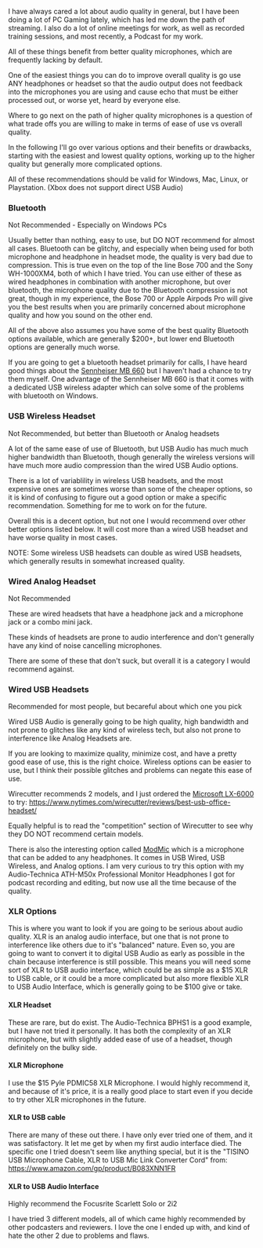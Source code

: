 
I have always cared a lot about audio quality in general, but I have been doing a lot of PC Gaming lately, which has led me down the path of streaming. I also do a lot of online meetings for work, as well as recorded training sessions, and most recently, a Podcast for my work.

All of these things benefit from better quality microphones, which are frequently lacking by default.

One of the easiest things you can do to improve overall quality is go use ANY headphones or headset so that the audio output does not feedback into the microphones you are using and cause echo that must be either processed out, or worse yet, heard by everyone else.

Where to go next on the path of higher quality microphones is a question of what trade offs you are willing to make in terms of ease of use vs overall quality.

In the following I'll go over various options and their benefits or drawbacks, starting with the easiest and lowest quality options, working up to the higher quality but generally more complicated options.

All of these recommendations should be valid for Windows, Mac, Linux, or Playstation. (Xbox does not support direct USB Audio)


### Bluetooth

Not Recommended - Especially on Windows PCs

Usually better than nothing, easy to use, but DO NOT recommend for almost all cases. Bluetooth can be glitchy, and especially when being used for both microphone and headphone in headset mode, the quality is very bad due to compression. This is true even on the top of the line Bose 700 and the Sony WH-1000XM4, both of which I have tried. You can use either of these as wired headphones in combination with another microphone, but over bluetooth, the microphone quality due to the Bluetooth compression is not great, though in my experience, the Bose 700 or Apple Airpods Pro will give you the best results when you are primarily concerned about microphone quality and how you sound on the other end.

All of the above also assumes you have some of the best quality Bluetooth options available, which are generally $200+, but lower end Bluetooth options are generally much worse.

If you are going to get a bluetooth headset primarily for calls, I have heard good things about the [Sennheiser MB 660](https://www.amazon.com/Sennheiser-MB-660-MS-507093/dp/B01MG5DSPS) but I haven't had a chance to try them myself. One advantage of the Sennheiser MB 660 is that it comes with a dedicated USB wireless adapter which can solve some of the problems with bluetooth on Windows.


### USB Wireless Headset

Not Recommended, but better than Bluetooth or Analog headsets

A lot of the same ease of use of Bluetooth, but USB Audio has much much higher bandwidth than Bluetooth, though generally the wireless versions will have much more audio compression than the wired USB Audio options.

There is a lot of variablility in wireless USB headsets, and the most expensive ones are sometimes worse than some of the cheaper options, so it is kind of confusing to figure out a good option or make a specific recommendation. Something for me to work on for the future.

Overall this is a decent option, but not one I would recommend over other better options listed below. It will cost more than a wired USB headset and have worse quality in most cases.

NOTE: Some wireless USB headsets can double as wired USB headsets, which generally results in somewhat increased quality.


### Wired Analog Headset

Not Recommended

These are wired headsets that have a headphone jack and a microphone jack or a combo mini jack.

These kinds of headsets are prone to audio interference and don't generally have any kind of noise cancelling microphones.

There are some of these that don't suck, but overall it is a category I would recommend against.


### Wired USB Headsets

Recommended for most people, but becareful about which one you pick

Wired USB Audio is generally going to be high quality, high bandwidth and not prone to glitches like any kind of wireless tech, but also not prone to interference like Analog Headsets are.

If you are looking to maximize quality, minimize cost, and have a pretty good ease of use, this is the right choice. Wireless options can be easier to use, but I think their possible glitches and problems can negate this ease of use.

Wirecutter recommends 2 models, and I just ordered the [Microsoft LX-6000](https://www.amazon.com/Microsoft-LifeChat-LX-6000-for-Business/dp/B00465UNYI) to try: https://www.nytimes.com/wirecutter/reviews/best-usb-office-headset/

Equally helpful is to read the "competition" section of Wirecutter to see why they DO NOT recommend certain models.

There is also the interesting option called [ModMic](https://www.amazon.com/dp/B07YN26PBT) which is a microphone that can be added to any headphones. It comes in USB Wired, USB Wireless, and Analog options. I am very curious to try this option with my Audio-Technica ATH-M50x Professional Monitor Headphones I got for podcast recording and editing, but now use all the time because of the quality.


### XLR Options

This is where you want to look if you are going to be serious about audio quality. XLR is an analog audio interface, but one that is not prone to interference like others due to it's "balanced" nature. Even so, you are going to want to convert it to digital USB Audio as early as possible in the chain because interference is still possible. This means you will need some sort of XLR to USB audio interface, which could be as simple as a $15 XLR to USB cable, or it could be a more complicated but also more flexible XLR to USB Audio Interface, which is generally going to be $100 give or take.

#### XLR Headset

These are rare, but do exist. The Audio-Technica BPHS1 is a good example, but I have not tried it personally. It has both the complexity of an XLR microphone, but with slightly added ease of use of a headset, though definitely on the bulky side.

#### XLR Microphone

I use the $15 Pyle PDMIC58 XLR Microphone. I would highly recommend it, and because of it's price, it is a really good place to start even if you decide to try other XLR microphones in the future.

#### XLR to USB cable

There are many of these out there. I have only ever tried one of them, and it was satisfactory. It let me get by when my first audio interface died. The specific one I tried doesn't seem like anything special, but it is the "TISINO USB Microphone Cable, XLR to USB Mic Link Converter Cord" from: https://www.amazon.com/gp/product/B083XNN1FR

#### XLR to USB Audio Interface

Highly recommend the Focusrite Scarlett Solo or 2i2

I have tried 3 different models, all of which came highly recommended by other podcasters and reviewers. I love the one I ended up with, and kind of hate the other 2 due to problems and flaws.

